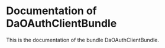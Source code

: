 Documentation of DaOAuthClientBundle
==============================

This is the documentation of the bundle DaOAuthClientBundle.
